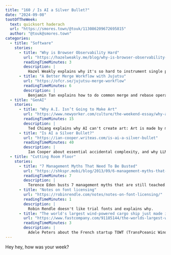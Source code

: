 ```yaml
---
title: "160 / Is AI a Silver Bullet?"
date: "2024-09-08"
tootOfTheWeek:
  text: quicksort haderach
  url: "https://smores.town/@touk/113086209672695815"
  author: "@touk@smores.town"
categories:
  - title: "Software"
    stories:
      - title: "Why is Browser Observability Hard"
        url: "https://hazelweakly.me/blog/why-is-browser-observability-hard/"
        readingTimeMinutes: 3
        description: |
          Hazel Weakly explains why it's so hard to instrument single page applications.
      - title: "A Better Merge Workflow with Jujutsu"
        url: "https://ofcr.se/jujutsu-merge-workflow"
        readingTimeMinutes: 6
        description: |
          Benjamin Tan explains how to do common merge and rebase operations using Jujutsu.
  - title: "GenAI"
    stories:
      - title: "Why A.I. Isn’t Going to Make Art"
        url: "https://www.newyorker.com/culture/the-weekend-essay/why-ai-isnt-going-to-make-art"
        readingTimeMinutes: 15
        description: |
          Ted Chiang explains why AI can't create art: Art is made by making many choices, more than what can be made in a few words.
      - title: "Is AI a Silver Bullet?"
        url: "https://ian-cooper.writeas.com/is-ai-a-silver-bullet"
        readingTimeMinutes: 40
        description: |
          Ian Cooper about essential accidental complexity, and why LLMs can only help with the latter.
  - title: "Cutting Room Floor"
    stories:
      - title: "7 Management Myths That Need To Be Busted"
        url: "https://shkspr.mobi/blog/2013/09/6-management-myths-that-need-to-be-busted/"
        readingTimeMinutes: 7
        description: |
          Terence Eden busts 7 management myths that are still teached.
      - title: "Notes on font licensing"
        url: "https://robinrendle.com/notes/notes-on-font-licensing/"
        readingTimeMinutes: 1
        description: |
          Robin Rendle doesn't like trial fonts and explains why.  
      - title: "The world's largest wind-powered cargo ship just made its first delivery across the Atlantic"
        url: "https://www.fastcompany.com/91185144/the-worlds-largest-wind-powered-cargo-ship-just-made-its-first-delivery-across-the-atlantic"
        readingTimeMinutes: 3
        description: |
          Adele Peters about the French startup TOWT (TransPceanic Wind Transport), which builds sailing cargo ships.
---
```

    
Hey hey, how was your week?
